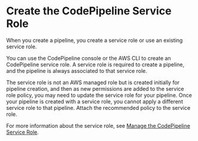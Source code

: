 # Create the CodePipeline Service Role<a name="pipelines-create-service-role"></a>

When you create a pipeline, you create a service role or use an existing service role\.

You can use the CodePipeline console or the AWS CLI to create an CodePipeline service role\. A service role is required to create a pipeline, and the pipeline is always associated to that service role\.

The service role is not an AWS managed role but is created initially for pipeline creation, and then as new permissions are added to the service role policy, you may need to update the service role for your pipeline\. Once your pipeline is created with a service role, you cannot apply a different service role to that pipeline\. Attach the recommended policy to the service role\.

For more information about the service role, see [Manage the CodePipeline Service Role](security-iam.md#how-to-custom-role)\.